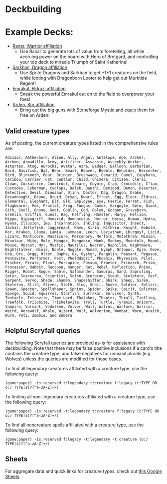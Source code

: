 # Deckbuilding

# Example Decks:
* [Ranar, Warrior affiliation](https://www.moxfield.com/decks/QjFCq-UC_kWgDC2buD2wyg)
  * Use Ranar to generate lots of value from foretelling, all while accruing power on the board with Hero of Bretgard, and controlling your top deck to miracle Triumph of Saint Katherine!
* [Sarkhan, Dragon affiliation](https://www.moxfield.com/decks/IgZO0RQaSE6P_Y-13ZpBVA)
  * Use Sprite Dragons and Sarkhan to get +1+1 creatures on the field, while looting with Dragonborn Looter to help get out Murktide Regent!
* [Emrakul, Eldrazi affiliation](https://www.moxfield.com/decks/gkTCyhX1VUijCaKwSelXRw)
  * Sneak the powerful Emrakul out on to the field to overpower your foes!
* [Arden, Kor affiliation](https://www.moxfield.com/decks/CFkIOWHfNUiO3dMrNYzDXQ)
  * Bring out the big guns with Stoneforge Mystic and equip them for free on Arden!


## Valid creature types
As of posting, the current creature types listed in the comprehensive rules are:
```
Advisor, Aetherborn, Alien, Ally, Angel, Antelope, Ape, Archer, Archon, Armadillo, Army, Artificer, Assassin, Assembly-Worker, Astartes, Atog, Aurochs, Avatar, Azra, Badger, Balloon, Barbarian, Bard, Basilisk, Bat, Bear, Beast, Beaver, Beeble, Beholder, Berserker, Bird, Blinkmoth, Boar, Bringer, Brushwagg, Camarid, Camel, Capybara, Caribou, Carrier, Cat, Centaur, Child, Chimera, Citizen, Cleric, Clown, Cockatrice, Construct, Coward, Coyote, Crab, Crocodile, C’tan, Custodes, Cyberman, Cyclops, Dalek, Dauthi, Demigod, Demon, Deserter, Detective, Devil, Dinosaur, Djinn, Doctor, Dog, Dragon, Drake, Dreadnought, Drone, Druid, Dryad, Dwarf, Efreet, Egg, Elder, Eldrazi, Elemental, Elephant, Elf, Elk, Employee, Eye, Faerie, Ferret, Fish, Flagbearer, Fox, Fractal, Frog, Fungus, Gamer, Gargoyle, Germ, Giant, Gith, Gnoll, Gnome, Goat, Goblin, God, Golem, Gorgon, Graveborn, Gremlin, Griffin, Guest, Hag, Halfling, Hamster, Harpy, Hellion, Hippo, Hippogriff, Homarid, Homunculus, Horror, Horse, Human, Hydra, Hyena, Illusion, Imp, Incarnation, Inkling, Inquisitor, Insect, Jackal, Jellyfish, Juggernaut, Kavu, Kirin, Kithkin, Knight, Kobold, Kor, Kraken, Llama, Lamia, Lammasu, Leech, Leviathan, Lhurgoyf, Licid, Lizard, Manticore, Masticore, Mercenary, Merfolk, Metathran, Minion, Minotaur, Mite, Mole, Monger, Mongoose, Monk, Monkey, Moonfolk, Mount, Mouse, Mutant, Myr, Mystic, Nautilus, Necron, Nephilim, Nightmare, Nightstalker, Ninja, Noble, Noggle, Nomad, Nymph, Octopus, Ogre, Ooze, Orb, Orc, Orgg, Otter, Ouphe, Ox, Oyster, Pangolin, Peasant, Pegasus, Pentavite, Performer, Pest, Phelddagrif, Phoenix, Phyrexian, Pilot, Pincher, Pirate, Plant, Porcupine, Possum, Praetor, Primarch, Prism, Processor, Rabbit, Raccoon, Ranger, Rat, Rebel, Reflection, Rhino, Rigger, Robot, Rogue, Sable, Salamander, Samurai, Sand, Saproling, Satyr, Scarecrow, Scientist, Scion, Scorpion, Scout, Sculpture, Serf, Serpent, Servo, Shade, Shaman, Shapeshifter, Shark, Sheep, Siren, Skeleton, Slith, Sliver, Sloth, Slug, Snail, Snake, Soldier, Soltari, Spawn, Specter, Spellshaper, Sphinx, Spider, Spike, Spirit, Splinter, Sponge, Squid, Squirrel, Starfish, Surrakar, Survivor, Synth, Tentacle, Tetravite, Time Lord, Thalakos, Thopter, Thrull, Tiefling, Treefolk, Trilobite, Triskelavite, Troll, Turtle, Tyranid, Unicorn, Vampire, Varmint, Vedalken, Volver, Wall, Walrus, Warlock, Warrior, Weird, Werewolf, Whale, Wizard, Wolf, Wolverine, Wombat, Worm, Wraith, Wurm, Yeti, Zombie, and Zubera
```

## Helpful Scryfall queries
The following Scryfall queries are provided as-is for assistance with deckbuilding. Note that there may be false positive inclusions if a card's title contains the creature type, and false negatives for unusual plurals (e.g. Wolves) unless the queries are modified for those cases.

To find all legendary creatures affiliated with a creature type, use the following query:
```
(game:paper) -is:reserved t:legendary t:creature f:legacy (t:TYPE OR o:/ TYPE[s]?[^a-zA-Z]+/) 
```
To finding all non-legendary creatures affiliated with a creature type, use the following query:
```
(game:paper) -is:reserved -t:legendary t:creature f:legacy (t:TYPE OR o:/ TYPE[s]?[^a-zA-Z]+/)
```
To find all noncreature spells affiliated with a creature type, use the following query:
```
(game:paper) -is:reserved f:legacy -t:legendary -t:creature (o:/ TYPE[s]?[^a-zA-Z]+/)
```

## Sheets
For aggregate data and quick links for creature types, check out [this Google Sheets](https://docs.google.com/spreadsheets/d/1hEwRFH8E75JU7Sw15vyOXkVpo1Ly5rEP0Z_qgkT4T50/edit#gid=0)
